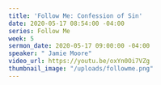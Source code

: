 ```yaml
---
title: 'Follow Me: Confession of Sin'
date: 2020-05-17 08:54:00 -04:00
series: Follow Me
week: 5
sermon_date: 2020-05-17 09:00:00 -04:00
speaker: " Jamie Moore"
video_url: https://youtu.be/oxYn0Oi7VZg
thumbnail_image: "/uploads/followme.png"
---
```


